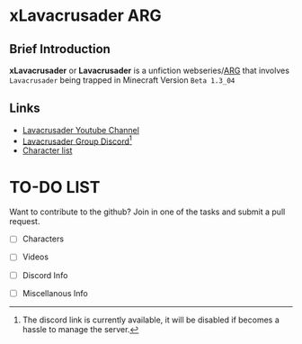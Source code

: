 # xLavacrusader ARG

## Brief Introduction
**xLavacrusader** or **Lavacrusader** is a unfiction webseries/[ARG](https://en.wikipedia.org/wiki/Alternate_reality_game) that involves `Lavacrusader` being trapped in Minecraft Version `Beta 1.3_04`

## Links
- [Lavacrusader Youtube Channel](https://www.youtube.com/channel/UClaLfMlIn7jWOYFisrIGDAw) 
- [Lavacrusader Group Discord](https://discord.gg/BcJJfNbTnm)[^discord]
- [Character list](./lore/characters/README.md)


# TO-DO LIST
Want to contribute to the github? Join in one of the tasks and submit a pull request.
 -   [ ] Characters
 -   [ ] Videos
 -   [ ] Discord Info
 -   [ ] Miscellanous Info





[^discord]:
    The discord link is currently available, it will be disabled if becomes a hassle to manage the server.

